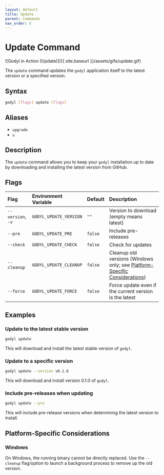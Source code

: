 ```yaml
---
layout: default
title: Update
parent: Commands
nav_order: 5
---
```


# Update Command

![Godyl in Action (Update)]({{ site.baseurl }}/assets/gifs/update.gif)

The `update` command updates the `godyl` application itself to the latest version or a specified version.

## Syntax

```sh
godyl [flags] update [flags]
```

## Aliases

- `upgrade`
- `u`

## Description

The `update` command allows you to keep your `godyl` installation up to date by downloading and installing the latest version from GitHub.

## Flags

| Flag              | Environment Variable   | Default | Description                                                                                                    |
| :---------------- | :--------------------- | :------ | :------------------------------------------------------------------------------------------------------------- |
| `--version`, `-v` | `GODYL_UPDATE_VERSION` | `""`    | Version to download (empty means latest)                                                                       |
| `--pre`           | `GODYL_UPDATE_PRE`     | `false` | Include pre-releases                                                                                           |
| `--check`         | `GODYL_UPDATE_CHECK`   | `false` | Check for updates                                                                                              |
| `--cleanup`       | `GODYL_UPDATE_CLEANUP` | `false` | Cleanup old versions (Windows only; see [Platform-Specific Considerations](#platform-specific-considerations)) |
| `--force`         | `GODYL_UPDATE_FORCE`   | `false` | Force update even if the current version is the latest                                                         |

## Examples

### Update to the latest stable version

```sh
godyl update
```

This will download and install the latest stable version of `godyl`.

### Update to a specific version

```sh
godyl update --version v0.1.0
```

This will download and install version 0.1.0 of `godyl`.

### Include pre-releases when updating

```sh
godyl update --pre
```

This will include pre-release versions when determining the latest version to install.

## Platform-Specific Considerations

### Windows

On Windows, the running binary cannot be directly replaced. Use the `--cleanup` flag/option to launch a background process to remove up the old version.
